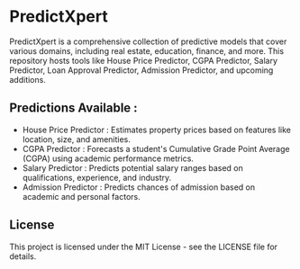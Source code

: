 # PredictXpert
 PredictXpert is a comprehensive collection of predictive models that cover various domains, including real estate, education, finance, and more. This repository hosts tools like House Price Predictor, CGPA Predictor, Salary Predictor, Loan Approval Predictor, Admission Predictor, and upcoming additions.

## Predictions Available :
- House Price Predictor : Estimates property prices based on features like location, size, and amenities.
- CGPA Predictor : Forecasts a student's Cumulative Grade Point Average (CGPA) using academic performance metrics.
- Salary Predictor : Predicts potential salary ranges based on qualifications, experience, and industry.
- Admission Predictor : Predicts chances of admission based on academic and personal factors.

## License
This project is licensed under the MIT License - see the LICENSE file for details.
